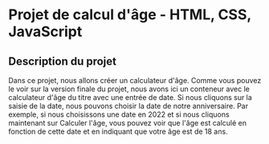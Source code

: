 # Projet de calcul d'âge - HTML, CSS, JavaScript

## Description du projet
Dans ce projet, nous allons créer un calculateur d'âge. Comme vous pouvez le voir sur la version finale du projet, nous avons ici un conteneur avec le calculateur d'âge du titre avec une entrée de date. Si nous cliquons sur la saisie de la date, nous pouvons choisir la date de notre anniversaire. Par exemple, si nous choisissons une date en 2022 et si nous cliquons maintenant sur Calculer l'âge, vous pouvez voir que l'âge est calculé en fonction de cette date et en indiquant que votre âge est de 18 ans.